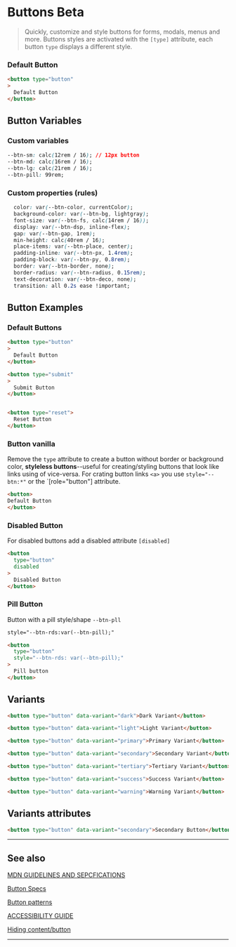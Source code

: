 # Buttons <span role="note" style="--note: var(--beta)">Beta</span>

> Quickly, customize and style buttons for forms, modals, menus and more. Buttons styles are activated with the `[type]` attribute, each button `type` displays a different style.

### Default Button

```html preview
<button type="button"
>
  Default Button
</button>
```

## Button Variables

### Custom variables

```css
--btn-sm: calc(12rem / 16); // 12px button
--btn-md: calc(16rem / 16);
--btn-lg: calc(21rem / 16);
--btn-pill: 99rem;
```

### Custom properties (rules)

```css
  color: var(--btn-color, currentColor);
  background-color: var(--btn-bg, lightgray);
  font-size: var(--btn-fs, calc(14rem / 16));
  display: var(--btn-dsp, inline-flex);
  gap: var(--btn-gap, 1rem);
  min-height: calc(40rem / 16);
  place-items: var(--btn-place, center);
  padding-inline: var(--btn-px, 1.4rem);
  padding-block: var(--btn-py, 0.8rem);
  border: var(--btn-border, none);
  border-radius: var(--btn-radius, 0.15rem);
  text-decoration: var(--btn-deco, none);
  transition: all 0.2s ease !important;
```

## Button Examples

### Default Buttons

```html preview
<button type="button"
>
  Default Button
</button>


```

```html preview
<button type="submit"
>
  Submit Button
</button>

```

```html preview

<button type="reset">
  Reset Button
</button>

```

### Button vanilla

Remove the `type` attribute to create a button without border or background color, **styleless buttons**--useful for creating/styling buttons that look like links using of vice-versa. For crating button links `<a>` you use `style="--btn:*"` or the `[role="button"] attribute.


```html preview
<button>
Default Button
</button>
```
### Disabled Button

For disabled buttons add a disabled attribute `[disabled]`

```html preview
<button
  type="button"
  disabled
>
  Disabled Button
</button>
```


### Pill Button

Button with a pill style/shape `--btn-pll`

```html
style="--btn-rds:var(--btn-pill);"
```

```html preview
<button
  type="button"
  style="--btn-rds: var(--btn-pill);"
>
  Pill button
</button>
```

## Variants



```html preview
<button type="button" data-variant="dark">Dark Variant</button>

```

```html preview
<button type="button" data-variant="light">Light Variant</button>

```

```html preview
<button type="button" data-variant="primary">Primary Variant</button>

```

```html preview
<button type="button" data-variant="secondary">Secondary Variant</button>

```

```html preview
<button type="button" data-variant="tertiary">Tertiary Variant</button>

```

```html preview
<button type="button" data-variant="success">Success Variant</button>

```

```html preview
<button type="button" data-variant="warning">Warning Variant</button>

```

## Variants attributes

```html preview
<button type="button" data-variant="secondary">Secondary Button</button>

```


----
## See also

[MDN GUIDELINES AND SEPCFICATIONS](https://developer.mozilla.org/en-US/docs/Web/HTML/Element/button)

[Button Specs](https://html.spec.whatwg.org/multipage/form-elements.html#the-button-element)

[Button patterns](https://w3c.github.io/aria-practices/examples/button/button.html)

[ACCESSIBILITY GUIDE](https://developer.mozilla.org/en-US/docs/Web/Accessibility/ARIA/Roles/button_role)

[Hiding content/button](https://gomakethings.com/hidden-content-for-better-a11y/#hiding-the-link)

----
